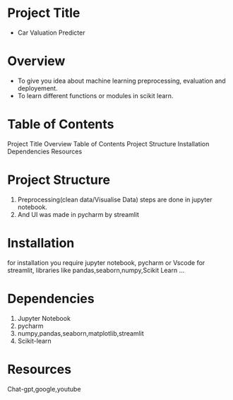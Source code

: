# Project Title
- Car Valuation Predicter

# Overview
- To give you idea about machine learning preprocessing, evaluation and deployement.
- To learn different functions or modules in scikit learn.

# Table of Contents
Project Title
Overview
Table of Contents
Project Structure
Installation
Dependencies
Resources


# Project Structure
1) Preprocessing(clean data/Visualise Data) steps are done in jupyter notebook.
2) And UI was made in pycharm by streamlit


# Installation
for installation you require jupyter notebook, pycharm or Vscode for streamlit, libraries like pandas,seaborn,numpy,Scikit Learn ...

# Dependencies
1) Jupyter Notebook
2) pycharm
3) numpy,pandas,seaborn,matplotlib,streamlit
4) Scikit-learn

# Resources
Chat-gpt,google,youtube 

